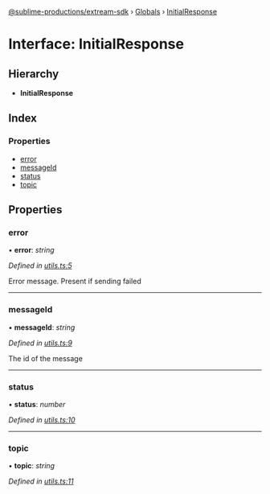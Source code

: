 [@sublime-productions/extream-sdk](../README.md) › [Globals](../globals.md) › [InitialResponse](initialresponse.md)

# Interface: InitialResponse

## Hierarchy

* **InitialResponse**

## Index

### Properties

* [error](initialresponse.md#error)
* [messageId](initialresponse.md#messageid)
* [status](initialresponse.md#status)
* [topic](initialresponse.md#topic)

## Properties

###  error

• **error**: *string*

*Defined in [utils.ts:5](https://github.com/Extream-SaaS/ex-sdk/blob/1dafdd0/src/utils.ts#L5)*

Error message. Present if sending failed

___

###  messageId

• **messageId**: *string*

*Defined in [utils.ts:9](https://github.com/Extream-SaaS/ex-sdk/blob/1dafdd0/src/utils.ts#L9)*

The id of the message

___

###  status

• **status**: *number*

*Defined in [utils.ts:10](https://github.com/Extream-SaaS/ex-sdk/blob/1dafdd0/src/utils.ts#L10)*

___

###  topic

• **topic**: *string*

*Defined in [utils.ts:11](https://github.com/Extream-SaaS/ex-sdk/blob/1dafdd0/src/utils.ts#L11)*
